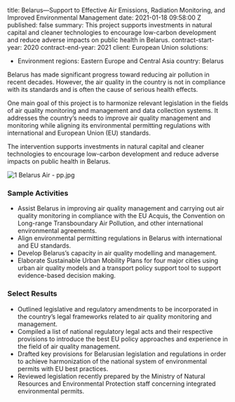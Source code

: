
title: Belarus—Support to Effective Air Emissions, Radiation Monitoring, and Improved
  Environmental Management
date: 2021-01-18 09:58:00 Z
published: false
summary: This project supports investments in natural capital and cleaner technologies
  to encourage low-carbon development and reduce adverse impacts on public health
  in Belarus.
contract-start-year: 2020
contract-end-year: 2021
client: European Union
solutions:
- Environment
regions: Eastern Europe and Central Asia
country: Belarus


Belarus has made significant progress toward reducing air pollution in recent decades. However, the air quality in the country is not in compliance with its standards and is often the cause of serious health effects.

One main goal of this project is to harmonize relevant legislation in the fields of air quality monitoring and management and data collection systems. It addresses the country’s needs to improve air quality management and monitoring while aligning its environmental permitting regulations with international and European Union (EU) standards.

The intervention supports investments in natural capital and cleaner technologies to encourage low-carbon development and reduce adverse impacts on public health in Belarus.

![1 Belarus Air - pp.jpg](/uploads/1%20Belarus%20Air%20-%20pp.jpg)

### Sample Activities

* Assist Belarus in improving air quality management and carrying out air quality monitoring in compliance with the EU Acquis, the Convention on Long-range Transboundary Air Pollution, and other international environmental agreements.
* Align environmental permitting regulations in Belarus with international and EU standards.
* Develop Belarus’s capacity in air quality modelling and management.
* Elaborate Sustainable Urban Mobility Plans for four major cities using urban air quality models and a transport policy support tool to support evidence-based decision making.

### Select Results

* Outlined legislative and regulatory amendments to be incorporated in the country’s legal frameworks related to air quality monitoring and management.
* Compiled a list of national regulatory legal acts and their respective provisions to introduce the best EU policy approaches and experience in the field of air quality management.
* Drafted key provisions for Belarusian legislation and regulations in order to achieve harmonization of the national system of environmental permits with EU best practices.
* Reviewed legislation recently prepared by the Ministry of Natural Resources and Environmental Protection staff concerning integrated environmental permits.
